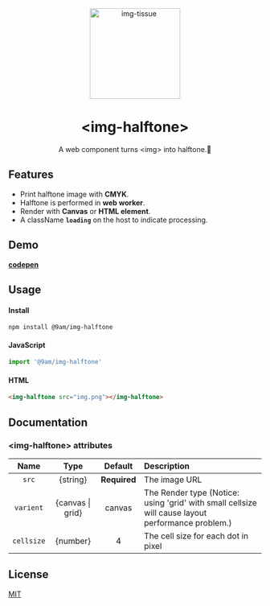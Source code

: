 <div align="center">
	<img src="https://github.com/9am/9am.github.io/assets/1435457/3310c374-8cd7-4c2b-ad68-c349ede61598" alt="img-tissue" width="180" height="180" />
	<h1>&lt;img-halftone&gt;</h1>
	<p>A web component turns &lt;img&gt; into halftone.🥑</p>
</div>

## Features
- Print halftone image with **CMYK**.
- Halftone is performed in **web worker**.
- Render with **Canvas** or **HTML element**.
- A className **`loading`** on the host to indicate processing.

## Demo
[**codepen**](https://codepen.io/9am/pen/jOQdrmX)

## Usage

#### Install

```
npm install @9am/img-halftone
```

#### JavaScript
```js
import '@9am/img-halftone'
```

#### HTML

```html
<img-halftone src="img.png"></img-halftone>
```

## Documentation

### &lt;img-halftone&gt; attributes

|Name|Type|Default|Description|
|:--:|:--:|:-----:|:----------|
|`src`|{string}|**Required**|The image URL|
|`varient`|{canvas \| grid}|canvas|The Render type (Notice: using 'grid' with small cellsize will cause layout performance problem.)|
|`cellsize`|{number}|4|The cell size for each dot in pixel|

## License
[MIT](LICENSE)
